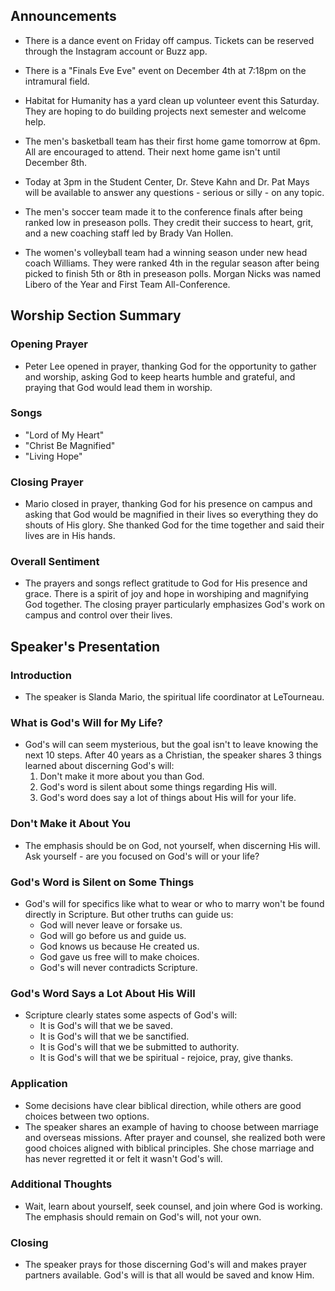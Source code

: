 

## Announcements

- There is a dance event on Friday off campus. Tickets can be reserved through the Instagram account or Buzz app.

- There is a "Finals Eve Eve" event on December 4th at 7:18pm on the intramural field. 

- Habitat for Humanity has a yard clean up volunteer event this Saturday. They are hoping to do building projects next semester and welcome help.

- The men's basketball team has their first home game tomorrow at 6pm. All are encouraged to attend. Their next home game isn't until December 8th.

- Today at 3pm in the Student Center, Dr. Steve Kahn and Dr. Pat Mays will be available to answer any questions - serious or silly - on any topic. 

- The men's soccer team made it to the conference finals after being ranked low in preseason polls. They credit their success to heart, grit, and a new coaching staff led by Brady Van Hollen.

- The women's volleyball team had a winning season under new head coach Williams. They were ranked 4th in the regular season after being picked to finish 5th or 8th in preseason polls. Morgan Nicks was named Libero of the Year and First Team All-Conference.


## Worship Section Summary

### Opening Prayer
- Peter Lee opened in prayer, thanking God for the opportunity to gather and worship, asking God to keep hearts humble and grateful, and praying that God would lead them in worship.

### Songs 
- "Lord of My Heart" 
- "Christ Be Magnified"
- "Living Hope"

### Closing Prayer
- Mario closed in prayer, thanking God for his presence on campus and asking that God would be magnified in their lives so everything they do shouts of His glory. She thanked God for the time together and said their lives are in His hands. 

### Overall Sentiment
- The prayers and songs reflect gratitude to God for His presence and grace. There is a spirit of joy and hope in worshiping and magnifying God together. The closing prayer particularly emphasizes God's work on campus and control over their lives.


## Speaker's Presentation

### Introduction
- The speaker is Slanda Mario, the spiritual life coordinator at LeTourneau. 

### What is God's Will for My Life?
- God's will can seem mysterious, but the goal isn't to leave knowing the next 10 steps. After 40 years as a Christian, the speaker shares 3 things learned about discerning God's will:
  1. Don't make it more about you than God. 
  2. God's word is silent about some things regarding His will.
  3. God's word does say a lot of things about His will for your life.

### Don't Make it About You
- The emphasis should be on God, not yourself, when discerning His will. Ask yourself - are you focused on God's will or your life? 

### God's Word is Silent on Some Things
- God's will for specifics like what to wear or who to marry won't be found directly in Scripture. But other truths can guide us:
  - God will never leave or forsake us.
  - God will go before us and guide us. 
  - God knows us because He created us.
  - God gave us free will to make choices.
  - God's will never contradicts Scripture.

### God's Word Says a Lot About His Will  
- Scripture clearly states some aspects of God's will:
  - It is God's will that we be saved. 
  - It is God's will that we be sanctified.
  - It is God's will that we be submitted to authority.
  - It is God's will that we be spiritual - rejoice, pray, give thanks.

### Application
- Some decisions have clear biblical direction, while others are good choices between two options.
- The speaker shares an example of having to choose between marriage and overseas missions. After prayer and counsel, she realized both were good choices aligned with biblical principles. She chose marriage and has never regretted it or felt it wasn't God's will. 

### Additional Thoughts
- Wait, learn about yourself, seek counsel, and join where God is working. The emphasis should remain on God's will, not your own.

### Closing 
- The speaker prays for those discerning God's will and makes prayer partners available. God's will is that all would be saved and know Him.